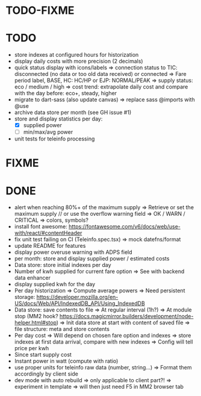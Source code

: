 TODO-FIXME
==========

# TODO
- store indexes at configured hours for historization
- display daily costs with more precision (2 decimals)
- quick status display with icons/labels
  => connection status to TIC: disconnected (no data or too old data received) or connected
  => Fare period label, BASE, HC: HC/HP or EJP: NORMAL/PEAK
  => supply status: eco / medium / high
  => cost trend: extrapolate daily cost and compare with the day before: eco+, steady, higher
- migrate to dart-sass (also update canvas)
  => replace sass @imports with @use
- archive data store per month (see GH issue #1)
- store and display statistics per day:
  - [x] supplied power
  - [ ] min/max/avg power 
- unit tests for teleinfo processing

# FIXME


# DONE
- alert when reaching 80%+ of the maximum supply
  => Retrieve or set the maximum supply // or use the overflow warning field
  => OK / WARN / CRITICAL
  => colors, symbols?
- install font awesome: https://fontawesome.com/v6/docs/web/use-with/react/#contentHeader
- fix unit test failing on CI (Teleinfo.spec.tsx) 
  => mock datefns/format
- update README for features
- display power overuse warning with ADPS field
- per month: store and display supplied power / estimated costs
- Data store: store initial indexes per day
- Number of kwh supplied for current fare option
  => See with backend data enhancer
- display supplied kwh for the day
- Per day historization
  => Compute average powers
  => Need persistent storage: https://developer.mozilla.org/en-US/docs/Web/API/IndexedDB_API/Using_IndexedDB
- Data store: save contents to file
  => At regular interval (1h?)
  => At module stop (MM2 hook? https://docs.magicmirror.builders/development/node-helper.html#stop)
  => Init data store at start with content of saved file
  => file structure: meta and store contents
- Per day cost
  => Will depend on chosen fare option and indexes
  => store indexes at first data arrival, compare with new indexes
  => Config will tell price per kwh 
- Since start supply cost
- Instant power in watt (compute with ratio)
- use proper units for teleinfo raw data (number, string...)
  => Format them accordingly by client side
- dev mode with auto rebuild
  => only applicable to client part?!
  => experiment in template
  => will then just need F5 in MM2 browser tab
